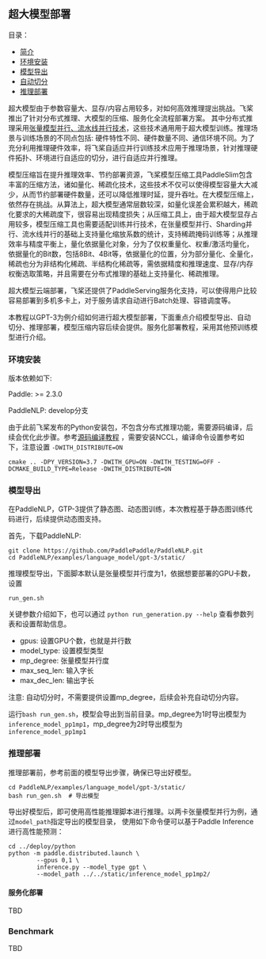 ## 超大模型部署

目录：
- [简介](#简介)
- [环境安装](#环境安装)
- [模型导出](#模型导出)
- [自动切分](#自动切分)
- [推理部署](#推理部署)



超大模型由于参数容量大、显存/内容占用较多，对如何高效推理提出挑战。飞桨推出了针对分布式推理、大模型的压缩、服务化全流程部署方案。 其中分布式推理采用[张量模型并行、流水线并行技术](https://fleet-x.readthedocs.io/en/latest/paddle_fleet_rst/distributed_introduction.html)，这些技术通用用于超大模型训练。推理场景与训练场景的不同点包括: 硬件特性不同、硬件数量不同、通信环境不同。为了充分利用推理硬件效率，将飞桨自适应并行训练技术应用于推理场景，针对推理硬件拓扑、环境进行自适应的切分，进行自适应并行推理。

模型压缩旨在提升推理效率、节约部署资源，飞桨模型压缩工具PaddleSlim包含丰富的压缩方法，诸如量化、稀疏化技术，这些技术不仅可以使得模型容量大大减少，从而节约部署硬件数量，还可以降低推理时延，提升吞吐。在大模型压缩上，依然存在挑战。从算法上，超大模型通常层数较深，如量化误差会累积越大，稀疏化要求的大稀疏度下，很容易出现精度损失；从压缩工具上，由于超大模型显存占用较多，模型压缩工具也需要适配训练并行技术，在张量模型并行、Sharding并行、流水线并行的基础上支持量化缩放系数的统计，支持稀疏掩码训练等；从推理效率与精度平衡上，量化依据量化对象，分为了仅权重量化、权重/激活均量化，依据量化的Bit数，包括8Bit、4Bit等，依据量化的位置，分为部分量化、全量化，稀疏也分为非结构化稀疏、半结构化稀疏等，需依据精度和推理速度、显存/内存权衡选取策略，并且需要在分布式推理的基础上支持量化、稀疏推理。



超大模型云端部署，飞桨还提供了PaddleServing服务化支持，可以使得用户比较容易部署到多机多卡上，对于服务请求自动进行Batch处理、容错调度等。



本教程以GPT-3为例介绍如何进行超大模型部署，下面重点介绍模型导出、自动切分、推理部署，模型压缩内容后续会提供。服务化部署教程，采用其他预训练模型进行介绍。



### 环境安装

版本依赖如下:

Paddle: >= 2.3.0

PaddleNLP: develop分支



由于此前飞桨发布的Python安装包，不包含分布式推理功能，需要源码编译，后续会优化此步骤。参考[源码编译教程](https://www.paddlepaddle.org.cn/documentation/docs/zh/install/compile/linux-compile.html) ，需要安装NCCL，编译命令设置参考如下，注意设置 `-DWITH_DISTRIBUTE=ON`

```
cmake .. -DPY_VERSION=3.7 -DWITH_GPU=ON -DWITH_TESTING=OFF -DCMAKE_BUILD_TYPE=Release -DWITH_DISTRIBUTE=ON
```



### 模型导出

在PaddleNLP，GTP-3提供了静态图、动态图训练，本次教程基于静态图训练代码进行，后续提供动态图支持。

首先，下载PaddleNLP:

```
git clone https://github.com/PaddlePaddle/PaddleNLP.git
cd PaddleNLP/examples/language_model/gpt-3/static/
```

推理模型导出，下面脚本默认是张量模型并行度为1，依据想要部署的GPU卡数，设置

```
run_gen.sh
```

关键参数介绍如下，也可以通过 `python run_generation.py --help` 查看参数列表和设置帮助信息。

- gpus:  设置GPU个数，也就是并行数
- model_type: 设置模型类型
- mp_degree: 张量模型并行度
- max_seq_len: 输入字长
- max_dec_len: 输出字长

注意: 自动切分时，不需要提供设置mp_degree，后续会补充自动切分内容。

运行`bash run_gen.sh`，模型会导出到当前目录。mp_degree为1时导出模型为`inference_model_pp1mp1`，mp_degree为2时导出模型为`inference_model_pp1mp1`


### 推理部署
推理部署前，参考前面的模型导出步骤，确保已导出好模型。
```
cd PaddleNLP/examples/language_model/gpt-3/static/
bash run_gen.sh  # 导出模型
```
导出好模型后，即可使用高性能推理脚本进行推理。以两卡张量模型并行为例，通过`model_path`指定导出的模型目录，
使用如下命令便可以基于Paddle Inference进行高性能预测：
```
cd ../deploy/python
python -m paddle.distributed.launch \
        --gpus 0,1 \
        inference.py --model_type gpt \
        --model_path ../../static/inference_model_pp1mp2/
```


#### 服务化部署
TBD




### Benchmark
TBD